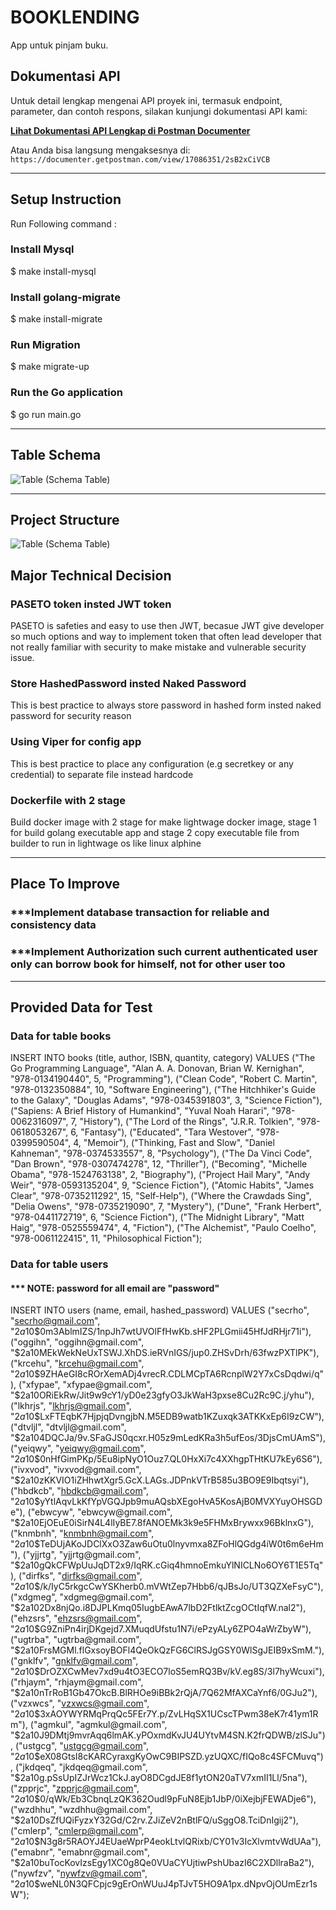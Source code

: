# BOOKLENDING

App untuk pinjam buku.

## Dokumentasi API

Untuk detail lengkap mengenai API proyek ini, termasuk endpoint, parameter, dan contoh respons, silakan kunjungi dokumentasi API kami:

**[Lihat Dokumentasi API Lengkap di Postman Documenter](https://documenter.getpostman.com/view/17086351/2sB2xCiVCB)**

Atau Anda bisa langsung mengaksesnya di: `https://documenter.getpostman.com/view/17086351/2sB2xCiVCB`

---

## Setup Instruction
Run Following command :
### Install Mysql
$ make install-mysql
### Install golang-migrate
$ make install-migrate
### Run Migration
$ make migrate-up

### Run the Go application
$ go run main.go

---

## Table Schema
![Table (Schema Table)](bookleading.png)

---

## Project Structure
![Table (Schema Table)](Screenshot.png)

## Major Technical Decision

### PASETO token insted JWT token
PASETO is safeties and easy to use then JWT, becasue JWT give developer so much options and way to implement token that 
often lead developer that not really familiar with security to make mistake and vulnerable security issue.

### Store HashedPassword insted Naked Password
This is best practice to always store password in hashed form insted naked password for security reason

### Using Viper for config app
This is best practice to place any configuration (e.g secretkey or any credential) to separate file instead hardcode

### Dockerfile with 2 stage
Build docker image with 2 stage for make lightwage docker image, stage 1 for build golang executable app and 
stage 2 copy executable file from builder to run in lightwage os like linux alphine

---

## Place To Improve

### ***Implement database transaction for reliable and consistency data
### ***Implement Authorization such current authenticated user only can borrow book for himself, not for other user too

---

## Provided Data for Test
### Data for table books
INSERT INTO books (title, author, ISBN, quantity, category) VALUES
("The Go Programming Language", "Alan A. A. Donovan, Brian W. Kernighan", "978-0134190440", 5, "Programming"),
("Clean Code", "Robert C. Martin", "978-0132350884", 10, "Software Engineering"),
("The Hitchhiker's Guide to the Galaxy", "Douglas Adams", "978-0345391803", 3, "Science Fiction"),
("Sapiens: A Brief History of Humankind", "Yuval Noah Harari", "978-0062316097", 7, "History"),
("The Lord of the Rings", "J.R.R. Tolkien", "978-0618053267", 6, "Fantasy"),
("Educated", "Tara Westover", "978-0399590504", 4, "Memoir"),
("Thinking, Fast and Slow", "Daniel Kahneman", "978-0374533557", 8, "Psychology"),
("The Da Vinci Code", "Dan Brown", "978-0307474278", 12, "Thriller"),
("Becoming", "Michelle Obama", "978-1524763138", 2, "Biography"),
("Project Hail Mary", "Andy Weir", "978-0593135204", 9, "Science Fiction"),
("Atomic Habits", "James Clear", "978-0735211292", 15, "Self-Help"),
("Where the Crawdads Sing", "Delia Owens", "978-0735219090", 7, "Mystery"),
("Dune", "Frank Herbert", "978-0441172719", 6, "Science Fiction"),
("The Midnight Library", "Matt Haig", "978-0525559474", 4, "Fiction"),
("The Alchemist", "Paulo Coelho", "978-0061122415", 11, "Philosophical Fiction");

### Data for table users
#### *** NOTE: password for all email are "password"
INSERT INTO users (name, email, hashed_password) VALUES
("secrho", "secrho@gmail.com", "$2a$10$0m3AblmIZS/1npJh7wtUVOlFfHwKb.sHF2PLGmii45HfJdRHjr71i"),
("oggihn", "oggihn@gmail.com", "$2a$10$MEkWekNeUxTSWJ.XhDS.ieRVnIGS/jup0.ZHSvDrh/63fwzPXTlPK"),
("krcehu", "krcehu@gmail.com", "$2a$10$9ZHAeGI8cROrXemADj4vrecR.CDLMCpTA6RcnplW2Y7xCsDqdwi/q"),
("xfypae", "xfypae@gmail.com", "$2a$10$ORiEkRw/Jit9w9cY1/yD0e23gfyO3JkWaH3pxse8Cu2Rc9C.j/yhu"),
("lkhrjs", "lkhrjs@gmail.com", "$2a$10$LxFTEqbK7HjpjqDvngjbN.M5EDB9watb1KZuxqk3ATKKxEp6I9zCW"),
("dtvljl", "dtvljl@gmail.com", "$2a$10$4DQCJa/9v.SFaGJS0qcxr.H05z9mLedKRa3h5ufEos/3DjsCmUAmS"),
("yeiqwy", "yeiqwy@gmail.com", "$2a$10$0nHfGimPKp/5Eu8ipNyO1Ouz7.QL0HxXi7c4XXhgpTHtKU7kEy6S6"),
("ivxvod", "ivxvod@gmail.com", "$2a$10$zKKVIO1iZHhwtXgr5.GcX.LAGs.JDPnkVTrB585u3BO9E9Ibqtsyi"),
("hbdkcb", "hbdkcb@gmail.com", "$2a$10$yYtlAqvLkKfYpVGQJpb9muAQsbXEgoHvA5KosAjB0MVXYuyOHSGDe"),
("ebwcyw", "ebwcyw@gmail.com", "$2a$10$EjOEuE0iSirN4L4lIyBE7.8fANOEMk3k9e5FHMxBrywxx96BklnxG"),
("knmbnh", "knmbnh@gmail.com", "$2a$10$TeDUjAKoJDClXxO3Zaw6uOtu0lnyvmxa8ZFoHlQGdg4iW0t6m6eHm"),
("yjjrtg", "yjjrtg@gmail.com", "$2a$10$gQkCFWpUuJqDT2x9/IqRK.cGiq4hmnoEmkuYlNICLNo6OY6T1E5Tq"),
("dirfks", "dirfks@gmail.com", "$2a$10$/k/IyC5rkgcCwYSKherb0.mVWtZep7Hbb6/qJBsJo/UT3QZXeFsyC"),
("xdgmeg", "xdgmeg@gmail.com", "$2a$10$2Dx8njQo.i8DJPLKmq05IugbEAwA7lbD2FtlktZcgOCtIqfW.nal2"),
("ehzsrs", "ehzsrs@gmail.com", "$2a$10$G9ZniPn4irjDKgejd7.XMuqdUfstu1N7i/ePzyALy6ZPO4aWrZbyW"),
("ugtrba", "ugtrba@gmail.com", "$2a$10$FrsMGMl.flGxsoyBOFl4QeOkQzFG6ClRSJgGSY0WlSgJEIB9xSmM."),
("gnklfv", "gnklfv@gmail.com", "$2a$10$DrOZXCwMev7xd9u4tO3ECO7loS5emRQ3Bv/kV.eg8S/3l7hyWcuxi"),
("rhjaym", "rhjaym@gmail.com", "$2a$10$nTrRoB1Gb47OkcB.BlRHOe9iBBk2rQjA/7Q62MfAXCaYnf6/0GJu2"),
("vzxwcs", "vzxwcs@gmail.com", "$2a$10$3xAOYWYRMqPrqQc5FEr7Y.p/ZvLHqSX1UCscTPwm38eK7r41ym1Rm"),
("agmkul", "agmkul@gmail.com", "$2a$10$J9DMtj9mvrAqq6lmAK.yPOxmdKvJU4UYtvM4SN.K2frQDWB/zlSJu"),
("ustgcg", "ustgcg@gmail.com", "$2a$10$eX08GtsI8cKARCyraxgKyOwC9BIPSZD.yzUQXC/fIQo8c4SFCMuvq"),
("jkdqeq", "jkdqeq@gmail.com", "$2a$10$g.pSsUpIZJrWcz1CkJ.ayO8DCgdJE8f1ytON20aTV7xmII1Ll/5na"),
("zpprjc", "zpprjc@gmail.com", "$2a$10$0/qWk/Eb3CbnqLzQK362Oudl9pFuN8Ejb1JbP/0iXejbjFEWADje6"),
("wzdhhu", "wzdhhu@gmail.com", "$2a$10$DsZfUQiFyzxY32Gd/C2rv.ZJiZeV2nBtlFQ/uSggO8.TciDnIgij2"),
("cmlerp", "cmlerp@gmail.com", "$2a$10$N3g8r5RAOYJ4EUaeWprP4eokLtvlQRixb/CY01v3IcXlvmtvWdUAa"),
("emabnr", "emabnr@gmail.com", "$2a$10$buTocKovIzsEgy1XC0g8Qe0VUaCYUjtiwPshUbazI6C2XDllraBa2"),
("nywfzv", "nywfzv@gmail.com", "$2a$10$weNL0N3QFCpjc9gErOnWUuJ4pTJvT5HO9A1px.dNpvOjOUmEzr1sW");